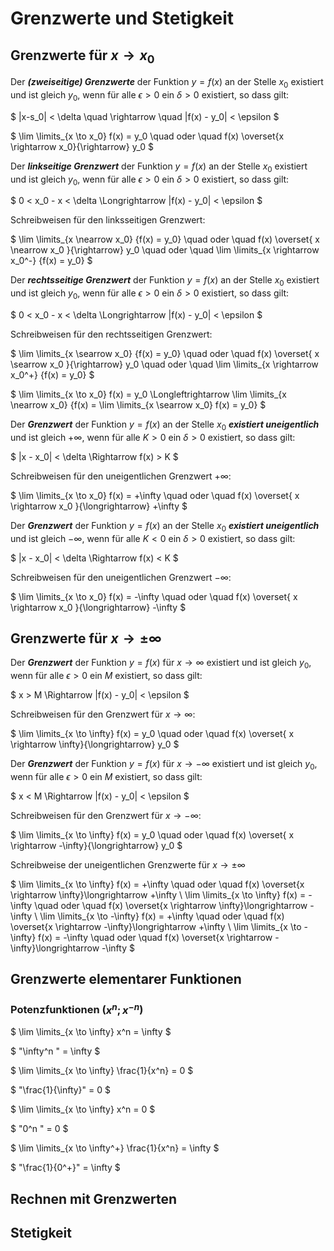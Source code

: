 # Grenzwerte und Stetigkeit

## Grenzwerte für $x \rightarrow x_0$

Der ***(zweiseitige) Grenzwerte*** der Funktion $y=f(x)$ an der Stelle $x_0$ existiert und ist gleich $y_0$, wenn für alle $\epsilon > 0$ ein $\delta > 0$ existiert, so dass gilt:

$
|x-s_0| < \delta \quad \rightarrow \quad |f(x) - y_0| < \epsilon
$

$
\lim \limits_{x \to x_0} f(x) = y_0 \quad oder \quad
f(x)  \overset{x \rightarrow x_0}{\rightarrow} y_0 
$

Der ***linkseitige Grenzwert*** der Funktion $y = f(x)$ an der Stelle $x_0$ existiert und ist gleich $y_0$, wenn für alle $\epsilon > 0$ ein $\delta > 0$ existiert, so dass gilt:

$
0 < x_0 - x < \delta \Longrightarrow |f(x) - y_0| < \epsilon
$

Schreibweisen für den linksseitigen Grenzwert:

$
\lim \limits_{x \nearrow x_0} {f(x) = y_0} 
\quad oder \quad 
f(x) \overset{ x \nearrow x_0 }{\rightarrow} y_0
\quad oder \quad
\lim \limits_{x \rightarrow x_0^-} {f(x) = y_0}
$

Der ***rechtsseitige Grenzwert*** der Funktion $y = f(x)$ an der Stelle $x_0$ existiert und ist gleich $y_0$, wenn für alle $\epsilon > 0$ ein $\delta > 0$ existiert, so dass gilt:

$
0 < x_0 - x < \delta \Longrightarrow |f(x) - y_0| < \epsilon
$

Schreibweisen für den rechtsseitigen Grenzwert:

$
\lim \limits_{x \searrow x_0} {f(x) = y_0} 
\quad oder \quad 
f(x) \overset{ x \searrow x_0 }{\rightarrow} y_0
\quad oder \quad
\lim \limits_{x \rightarrow x_0^+} {f(x) = y_0}
$

$
\lim \limits_{x \to x_0} f(x) = y_0  \Longleftrightarrow \lim \limits_{x \nearrow x_0} {f(x) = \lim \limits_{x \searrow x_0} f(x) = y_0} 
$

Der ***Grenzwert*** der Funktion $y = f(x)$ an der Stelle $x_0$ ***existiert uneigentlich*** und ist gleich  $+\infty$, wenn für alle $K > 0$ ein $\delta > 0$ existiert, so dass gilt:

$
|x - x_0| < \delta \Rightarrow f(x) > K
$

Schreibweisen für den uneigentlichen Grenzwert $+\infty$:

$
\lim \limits_{x \to x_0} f(x) = +\infty \quad oder \quad f(x) \overset{ x \rightarrow x_0 }{\longrightarrow} +\infty
$

Der ***Grenzwert*** der Funktion $y = f(x)$ an der Stelle $x_0$ ***existiert uneigentlich*** und ist gleich  $-\infty$, wenn für alle $K < 0$ ein $\delta > 0$ existiert, so dass gilt:

$
|x - x_0| < \delta \Rightarrow f(x) < K
$

Schreibweisen für den uneigentlichen Grenzwert $-\infty$:

$
\lim \limits_{x \to x_0} f(x) = -\infty \quad oder \quad f(x) \overset{ x \rightarrow x_0 }{\longrightarrow} -\infty
$

## Grenzwerte für $x \rightarrow \pm \infty$

Der ***Grenzwert*** der Funktion $y=f(x)$ für $x \rightarrow \infty$ existiert und ist gleich $y_0$, wenn für alle $\epsilon > 0$ ein $M$ existiert, so dass gilt:

$
x > M \Rightarrow |f(x) - y_0| < \epsilon
$

Schreibweisen für den Grenzwert für $x \rightarrow \infty$:

$
\lim \limits_{x \to \infty} f(x) = y_0 \quad oder \quad f(x) \overset{ x \rightarrow \infty}{\longrightarrow} y_0
$

<!-- test -->

Der ***Grenzwert*** der Funktion $y=f(x)$ für $x \rightarrow -\infty$ existiert und ist gleich $y_0$, wenn für alle $\epsilon > 0$ ein $M$ existiert, so dass gilt:

$
x < M \Rightarrow |f(x) - y_0| < \epsilon
$

Schreibweisen für den Grenzwert für $x \rightarrow -\infty$:

$
\lim \limits_{x \to \infty} f(x) = y_0 \quad oder \quad f(x) \overset{ x \rightarrow -\infty}{\longrightarrow} y_0
$

Schreibweise der uneigentlichen Grenzwerte für $x \rightarrow \pm \infty$

$
\lim \limits_{x \to \infty} f(x) = +\infty \quad oder \quad f(x) \overset{x \rightarrow \infty}\longrightarrow +\infty \\
\lim \limits_{x \to \infty} f(x) = -\infty \quad oder \quad f(x) \overset{x \rightarrow \infty}\longrightarrow -\infty \\
\lim \limits_{x \to -\infty} f(x) = +\infty \quad oder \quad f(x) \overset{x \rightarrow -\infty}\longrightarrow +\infty \\
\lim \limits_{x \to -\infty} f(x) = -\infty \quad oder \quad f(x) \overset{x \rightarrow -\infty}\longrightarrow -\infty
$

## Grenzwerte elementarer Funktionen

### Potenzfunktionen ($x^n; x^{-n}$)

$
\lim \limits_{x \to \infty} x^n = \infty
$

$
"\infty^n " = \infty
$

$
\lim \limits_{x \to \infty} \frac{1}{x^n} = 0
$

$
"\frac{1}{\infty}" = 0
$

$
\lim \limits_{x \to \infty} x^n = 0
$

$
"0^n " = 0
$

$
\lim \limits_{x \to \infty^+} \frac{1}{x^n} = \infty
$

$
"\frac{1}{0^+}" = \infty
$


## Rechnen mit Grenzwerten

## Stetigkeit
